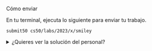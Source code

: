Cómo enviar

En tu terminal, ejecuta lo siguiente para enviar tu trabajo.

    submit50 cs50/labs/2023/x/smiley
    

<details><summary>¿Quieres ver la solución del personal?</summary><div class="language-c highlighter-rouge"><div class="highlight"><pre class="highlight"><code><span class="cp">#include</span> <span class="cpf">"helpers.h"</span><span class="cp">
</span>
<span class="kt">void</span> <span class="nf">colorize</span><span class="p">(</span><span class="kt">int</span> <span class="n">height</span><span class="p">,</span> <span class="kt">int</span> <span class="n">width</span><span class="p">,</span> <span class="n">RGBTRIPLE</span> <span class="n">image</span><span class="p">[</span><span class="n">height</span><span class="p">][</span><span class="n">width</span><span class="p">])</span>
<span class="p">{</span>
    <span class="k">for</span> <span class="p">(</span><span class="kt">int</span> <span class="n">i</span> <span class="o">=</span> <span class="mi">0</span><span class="p">;</span> <span class="n">i</span> <span class="o">&lt;</span> <span class="n">height</span><span class="p">;</span> <span class="n">i</span><span class="o">++</span><span class="p">)</span>
    <span class="p">{</span>
        <span class="k">for</span> <span class="p">(</span><span class="kt">int</span> <span class="n">j</span> <span class="o">=</span> <span class="mi">0</span><span class="p">;</span> <span class="n">j</span> <span class="o">&lt;</span> <span class="n">width</span><span class="p">;</span> <span class="n">j</span><span class="o">++</span><span class="p">)</span>
        <span class="p">{</span>
            <span class="c1">// Hacer que los píxeles negros se conviertan en rojos</span>
            <span class="k">if</span> <span class="p">(</span><span class="n">image</span><span class="p">[</span><span class="n">i</span><span class="p">][</span><span class="n">j</span><span class="p">].</span><span class="n">rgbtRed</span> <span class="o">==</span> <span class="mh">0x00</span> <span class="o">&amp;&amp;</span> <span class="n">image</span><span class="p">[</span><span class="n">i</span><span class="p">][</span><span class="n">j</span><span class="p">].</span><span class="n">rgbtGreen</span> <span class="o">==</span> <span class="mh">0x00</span> <span class="o">&amp;&amp;</span> <span class="n">image</span><span class="p">[</span><span class="n">i</span><span class="p">][</span><span class="n">j</span><span class="p">].</span><span class="n">rgbtBlue</span> <span class="o">==</span> <span class="mh">0x00</span><span class="p">)</span>
            <span class="p">{</span>
                <span class="n">image</span><span class="p">[</span><span class="n">i</span><span class="p">][</span><span class="n">j</span><span class="p">].</span><span class="n">rgbtRed</span> <span class="o">=</span> <span class="mh">0xff</span><span class="p">;</span>
            <span class="p">}</span>
        <span class="p">}</span>
    <span class="p">}</span>
<span class="p">}</span>
</code></pre></div></div></details>